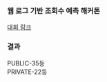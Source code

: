 ### 웹 로그 기반 조회수 예측 해커톤
[대회 링크](https://dacon.io/competitions/official/236105/overview/description)<br>

### 결과
PUBLIC-35등<br>
PRIVATE-22등



